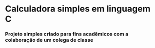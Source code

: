 # Calculadora simples em linguagem C

### Projeto simples criado para fins acadêmicos com a colaboração de um colega de classe

